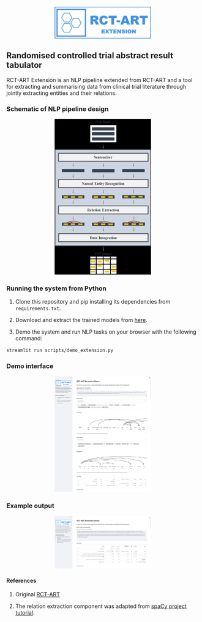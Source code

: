 <p align="center"><img width="50%" src="logo.jpg" /></p>

## Randomised controlled trial abstract result tabulator ##

RCT-ART Extension is an NLP pipeline extended from RCT-ART and a tool for extracting and summarising data from clinical trial literature through jointly extracting entities and their relations.

### Schematic of NLP pipeline design ###
<p align="center"><img width="50%" src="public/system_design.jpg" /></p>

### Running the system from Python ###

1. Clone this repository and pip installing its dependencies from `requirements.txt`.

2. Download and extract the trained models from [here](https://drive.google.com/file/d/1uYpLTdDR0Mq6BjolIfedP04vVC4qPYsE/view?usp=sharing).

3. Demo the system and run NLP tasks on your browser with the following command:
```bash
streamlit run scripts/demo_extension.py
```

### Demo interface ###
<p align="center"><img width="50%" src="public/demo_interface.jpg" /></p>

### Example output ###
<p align="center"><img width="50%" src="public/example.jpg" /></p>


#### References ####
1. Original [RCT-ART](https://github.com/jetsunwhitton/RCT-ART)

2. The relation extraction component was adapted from [spaCy project tutorial](https://github.com/explosion/projects/tree/v3/tutorials/rel_component).